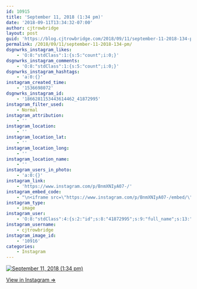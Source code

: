 ```yaml
---
id: 10915
title: 'September 11, 2018 (1:34 pm)'
date: '2018-09-11T13:34:32-07:00'
author: cjtrowbridge
layout: post
guid: 'https://blog.cjtrowbridge.com/2018/09/11/september-11-2018-134-pm/'
permalink: /2018/09/11/september-11-2018-134-pm/
dsgnwrks_instagram_likes:
    - 'O:8:"stdClass":1:{s:5:"count";i:0;}'
dsgnwrks_instagram_comments:
    - 'O:8:"stdClass":1:{s:5:"count";i:0;}'
dsgnwrks_instagram_hashtags:
    - 'a:0:{}'
instagram_created_time:
    - '1536698072'
dsgnwrks_instagram_id:
    - '1866281153443614462_41872995'
instagram_filter_used:
    - Normal
instagram_attribution:
    - ''
instagram_location:
    - ''
instagram_location_lat:
    - ''
instagram_location_long:
    - ''
instagram_location_name:
    - ''
instagram_users_in_photo:
    - 'a:0:{}'
instagram_link:
    - 'https://www.instagram.com/p/BnmXNIyA07-/'
instagram_embed_code:
    - "\n<iframe src=\"https://www.instagram.com/p/BnmXNIyA07-/embed/\" width=\"612\" height=\"710\" frameborder=\"0\" scrolling=\"no\" allowtransparency=\"true\" class=\"insta-image-embed\"></iframe>\n"
instagram_type:
    - image
instagram_user:
    - 'O:8:"stdClass":4:{s:2:"id";s:8:"41872995";s:9:"full_name";s:13:"CJ Trowbridge";s:15:"profile_picture";s:141:"https://scontent.cdninstagram.com/vp/2a0bf6ee9c80fb714d5a904ec5a3e35b/5C2F601C/t51.2885-19/s150x150/13724650_1188772791164794_142557231_a.jpg";s:8:"username";s:12:"cjtrowbridge";}'
instagram_username:
    - cjtrowbridge
instagram_image_id:
    - '10916'
categories:
    - Instagram
---
```


[![September 11, 2018 (1:34 pm)](https://blog.cjtrowbridge.com/wp-content/uploads/2018/09/1536698072-1-1.jpg)](https://www.instagram.com/p/BnmXNIyA07-/)

[View in Instagram ⇒](https://www.instagram.com/p/BnmXNIyA07-/)